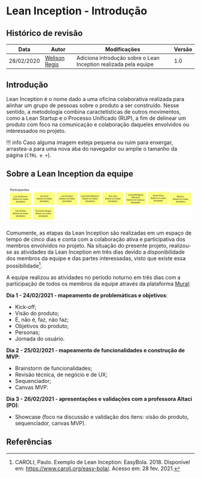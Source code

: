 # Lean Inception - Introdução

## Histórico de revisão

| Data       | Autor                                        | Modificações                                                     | Versão |
| ---------- | -------------------------------------------- | ---------------------------------------------------------------- | ------ |
| 28/02/2020 | [Welison Regis](https://github.com/WelisonR) | Adiciona introdução sobre o Lean Inception realizada pela equipe | 1.0    |

## Introdução

Lean Inception é o nome dado a uma oficina colaborativa realizada para alinhar um grupo de pessoas sobre o produto a ser construído. Nesse sentido, a metodologia combina caractetísticas de outros movimentos, como a Lean Startup e o Processo Unificado (RUP), a fim de delinear um produto com foco na comunicação e colaboração daqueles envolvidos ou interessados no projeto.

!!! info
    Caso alguma imagem esteja pequena ou ruim para enxergar, arrastea-a para uma nova aba do navegador ou amplie o tamanho da página (`CTRL e +`).

## Sobre a Lean Inception da equipe

![Envolvidos na Lean Inception](../../assets/img/lean-inception/team.png)

Comumente, as etapas da Lean Inception são realizadas em um espaço de tempo de cinco dias e conta com a colaboração ativa e participativa dos membros envolvidos no projeto. Na situação do presente projeto, realizou-se as atividades da Lean Inception em três dias devido a disponibilidade dos membros da equipe e das partes interessadas, visto que existe essa possibilidade[^1].

A equipe realizou as atividades no período noturno em três dias com a participação de todos os membros da equipe através da plataforma [Mural](https://www.mural.co/):

**Dia 1 - 24/02/2021 - mapeamento de problemáticas e objetivos**:

- Kick-off;
- Visão do produto;
- É, não é, faz, não faz;
- Objetivos do produto;
- Personas;
- Jornada do usuário.

**Dia 2 - 25/02/2021 - mapeamento de funcionalidades e construção de MVP**:

- Brainstorm de funcionalidades;
- Revisão técnica, de negócio e de UX;
- Sequenciador;
- Canvas MVP.

**Dia 3 - 26/02/2021 - apresentações e validações com a professora Altaci (PO)**:

- Showcase (foco na discussão e validação dos itens: visão do produto, sequenciador, canvas MVP).

## Referências

[^1]: CAROLI, Paulo. Exemplo de Lean Inception: EasyBola. 2018. Disponível em: https://www.caroli.org/easy-bola/. Acesso em: 28 fev. 2021.

